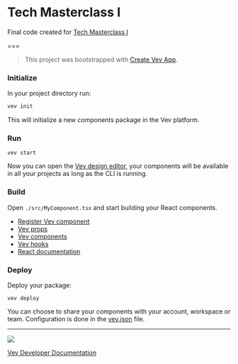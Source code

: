 # Tech Masterclass I

Final code created for [Tech Masterclass I](https://community.vev.design/c/events/tech-master-class-i)

===

> This project was bootstrapped with [Create Vev App](https://github.com/vev-design/create-vev-app).


### Initialize 

In your project directory run:
```bash 
vev init
```

This will initialize a new components package in the Vev platform.

### Run

```
vev start
```
Now you can open the [Vev design editor](https://editor.vev.design/), your components will be available in all your projects as long as the CLI is running.

### Build 

Open `./src/MyComponent.tsx` and start building your  React components.

* [Register Vev component](https://developer.vev.design/docs/cli/react/register-vev-component)
* [Vev props](https://developer.vev.design/docs/cli/react/vev-props)
* [Vev components]([/docs/cli/react/components](https://developer.vev.design/docs/cli/react/components))
* [Vev hooks](https://developer.vev.design/docs/cli/react/hooks)
* [React documentation](https://reactjs.org/docs/getting-started.html)

### Deploy 

Deploy your package:

```
vev deploy
```

You can choose to share your components with your account, workspace or team. Configuration is done in the [vev.json](https://developer.vev.design/docs/cli/configuration) file.


---

<a href="https://film.vev.design/XoYKo6hk0m/9dDmtRbbmg.390sr734i.mp4"><img src="https://film.vev.design/XoYKo6hk0m/9dDmtRbbmg.390sr734i.360.webm-00001.png"></a>

[Vev Developer Documentation](https://developer.vev.design/docs/cli/)

